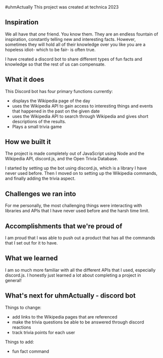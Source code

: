 #uhmActually
This project was created at technica 2023

## Inspiration
We all have that *one* friend. You know them. They are an endless fountain of inspiration, constantly telling new and interesting facts. However, sometimes they will hold all of their knowledge over you like you are a hopeless idiot- which to be fair- is often true. 

I have created a discord bot to share different types of fun facts and knowledge so that the rest of us can compensate.

## What it does
This Discord bot has four primary functions currently:
- displays the Wikipedia page of the day
- uses the Wikipedia API to gain access to interesting things and events that happened in the past on the given date
- uses the Wikipedia API to search through Wikipedia and gives short descriptions of the results. 
- Plays a small trivia game

## How we built it
 The project is made completely out of JavaScript using Node and the Wikipedia API, discord.js, and the Open Trivia Database. 

I started by setting up the bot using discord.js, which is a library I have never used before. Then I moved on to setting up the Wikipedia commands, and finally adding the trivia aspect. 

## Challenges we ran into
For me personally, the most challenging things were interacting with libraries and APIs that I have never used before and the harsh time limit. 

## Accomplishments that we're proud of
I am proud that I was able to push out a product that has all the commands that I set out for it to have. 

## What we learned
I am so much more familiar with all the different APIs that I used, especially discord.js. I honestly just learned a lot about completing a project in general! 

## What's next for uhmActually - discord bot 
Things to change:
- add links to the Wikipedia pages that are referenced
- make the trivia questions be able to be answered through discord reactions
- track trivia points for each user

Things to add:
- fun fact command
